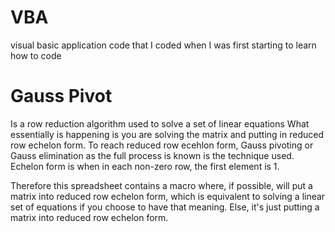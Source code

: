 # VBA
visual basic application code that I coded when I was first starting to learn how to code

# Gauss Pivot
Is a row reduction algorithm used to solve a set of linear equations
What essentially is happening is you are solving the matrix and putting in 
reduced row echelon form.  To reach reduced row ecehlon form, 
Gauss pivoting or Gauss elimination as the full process is known is the technique used.
Echelon form is when in each non-zero row, the first element is 1.

Therefore this spreadsheet contains a macro where, if possible, will put a matrix into 
reduced row echelon form, which is equivalent to solving a linear set of equations if you
choose to have that meaning.  Else, it's just putting a matrix into reduced row echelon form.
